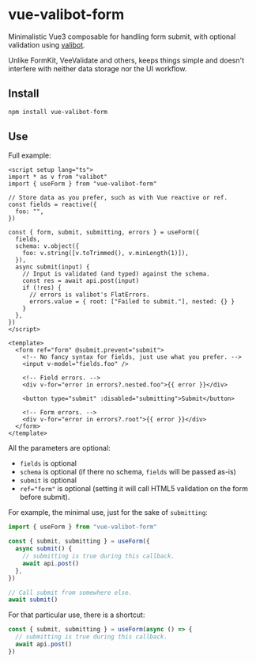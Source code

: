 # vue-valibot-form

Minimalistic Vue3 composable for handling form submit, with optional validation using [valibot](https://valibot.dev/).

Unlike FormKit, VeeValidate and others, keeps things simple and doesn't interfere with neither data storage nor the UI workflow.

## Install

```sh
npm install vue-valibot-form
```

## Use

Full example:

```vue
<script setup lang="ts">
import * as v from "valibot"
import { useForm } from "vue-valibot-form"

// Store data as you prefer, such as with Vue reactive or ref.
const fields = reactive({
  foo: "",
})

const { form, submit, submitting, errors } = useForm({
  fields,
  schema: v.object({
    foo: v.string([v.toTrimmed(), v.minLength(1)]),
  }),
  async submit(input) {
    // Input is validated (and typed) against the schema.
    const res = await api.post(input)
    if (!res) {
      // errors is valibot's FlatErrors.
      errors.value = { root: ["Failed to submit."], nested: {} }
    }
  },
})
</script>

<template>
  <form ref="form" @submit.prevent="submit">
    <!-- No fancy syntax for fields, just use what you prefer. -->
    <input v-model="fields.foo" />

    <!-- Field errors. -->
    <div v-for="error in errors?.nested.foo">{{ error }}</div>

    <button type="submit" :disabled="submitting">Submit</button>

    <!-- Form errors. -->
    <div v-for="error in errors?.root">{{ error }}</div>
  </form>
</template>
```

All the parameters are optional:

- `fields` is optional
- `schema` is optional (if there no schema, `fields` will be passed as-is)
- `submit` is optional
- `ref="form"` is optional (setting it will call HTML5 validation on the form before submit).

For example, the minimal use, just for the sake of `submitting`:

```ts
import { useForm } from "vue-valibot-form"

const { submit, submitting } = useForm({
  async submit() {
    // submitting is true during this callback.
    await api.post()
  },
})

// Call submit from somewhere else.
await submit()
```

For that particular use, there is a shortcut:

```ts
const { submit, submitting } = useForm(async () => {
  // submitting is true during this callback.
  await api.post()
})
```
